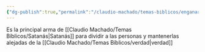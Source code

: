```yaml
---
{"dg-publish":true,"permalink":"/claudio-machado/temas-biblicos/enganar/"}
---
```


Es la principal arma de [[Claudio Machado/Temas Bíblicos/Satanás\|Satanás]] para dividir a las personas y mantenerlas alejadas de la [[Claudio Machado/Temas Bíblicos/verdad\|verdad]] 